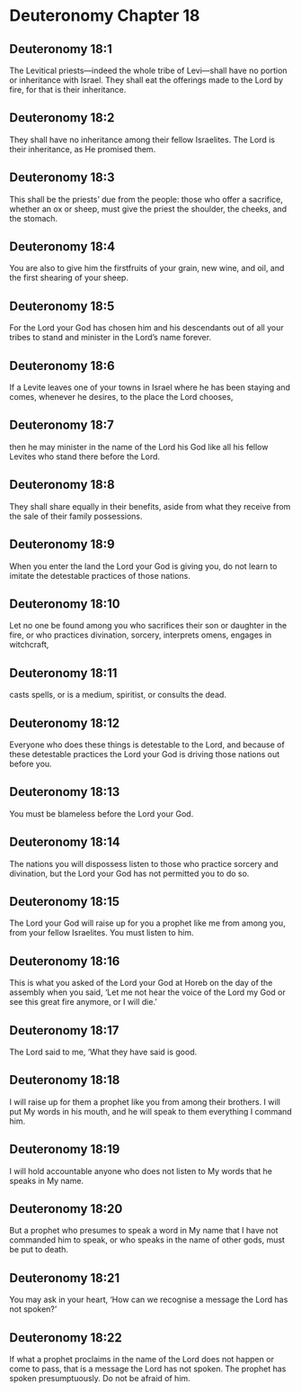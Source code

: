 # Deuteronomy Chapter 18

## Deuteronomy 18:1
The Levitical priests—indeed the whole tribe of Levi—shall have no portion or inheritance with Israel. They shall eat the offerings made to the Lord by fire, for that is their inheritance.

## Deuteronomy 18:2
They shall have no inheritance among their fellow Israelites. The Lord is their inheritance, as He promised them.

## Deuteronomy 18:3
This shall be the priests’ due from the people: those who offer a sacrifice, whether an ox or sheep, must give the priest the shoulder, the cheeks, and the stomach.

## Deuteronomy 18:4
You are also to give him the firstfruits of your grain, new wine, and oil, and the first shearing of your sheep.

## Deuteronomy 18:5
For the Lord your God has chosen him and his descendants out of all your tribes to stand and minister in the Lord’s name forever.

## Deuteronomy 18:6
If a Levite leaves one of your towns in Israel where he has been staying and comes, whenever he desires, to the place the Lord chooses,

## Deuteronomy 18:7
then he may minister in the name of the Lord his God like all his fellow Levites who stand there before the Lord.

## Deuteronomy 18:8
They shall share equally in their benefits, aside from what they receive from the sale of their family possessions.

## Deuteronomy 18:9
When you enter the land the Lord your God is giving you, do not learn to imitate the detestable practices of those nations.

## Deuteronomy 18:10
Let no one be found among you who sacrifices their son or daughter in the fire, or who practices divination, sorcery, interprets omens, engages in witchcraft,

## Deuteronomy 18:11
casts spells, or is a medium, spiritist, or consults the dead.

## Deuteronomy 18:12
Everyone who does these things is detestable to the Lord, and because of these detestable practices the Lord your God is driving those nations out before you.

## Deuteronomy 18:13
You must be blameless before the Lord your God.

## Deuteronomy 18:14
The nations you will dispossess listen to those who practice sorcery and divination, but the Lord your God has not permitted you to do so.

## Deuteronomy 18:15
The Lord your God will raise up for you a prophet like me from among you, from your fellow Israelites. You must listen to him.

## Deuteronomy 18:16
This is what you asked of the Lord your God at Horeb on the day of the assembly when you said, ‘Let me not hear the voice of the Lord my God or see this great fire anymore, or I will die.’

## Deuteronomy 18:17
The Lord said to me, ‘What they have said is good.

## Deuteronomy 18:18
I will raise up for them a prophet like you from among their brothers. I will put My words in his mouth, and he will speak to them everything I command him.

## Deuteronomy 18:19
I will hold accountable anyone who does not listen to My words that he speaks in My name.

## Deuteronomy 18:20
But a prophet who presumes to speak a word in My name that I have not commanded him to speak, or who speaks in the name of other gods, must be put to death.

## Deuteronomy 18:21
You may ask in your heart, ‘How can we recognise a message the Lord has not spoken?’

## Deuteronomy 18:22
If what a prophet proclaims in the name of the Lord does not happen or come to pass, that is a message the Lord has not spoken. The prophet has spoken presumptuously. Do not be afraid of him.

